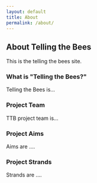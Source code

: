 ```yaml
---
layout: default
title: About
permalink: /about/
---
```


## About Telling the Bees

This is the telling the bees site.

### What is "Telling the Bees?"
Telling the Bees is...

### Project Team
TTB project team is...

### Project Aims
Aims are ....

### Project Strands
Strands are ....
